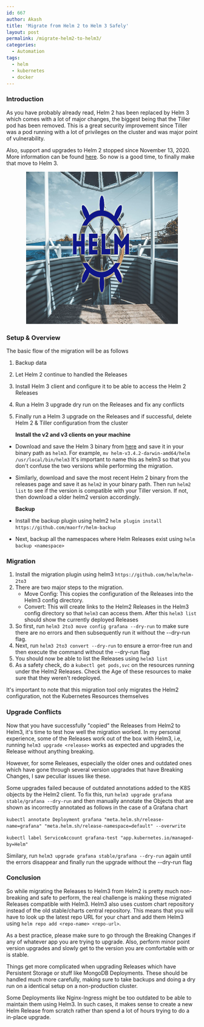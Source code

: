 ```yaml
---
id: 667
author: Akash
title: 'Migrate from Helm 2 to Helm 3 Safely' 
layout: post
permalink: /migrate-helm2-to-helm3/
categories:
  - Automation
tags:
  - helm
  - kubernetes
  - docker
---
```


### Introduction ###

As you have probably already read, Helm 2 has been replaced by Helm 3 which comes with a lot of major changes, the biggest being that the Tiller pod has been removed. This is a great security improvement since Tiller was a pod running with a lot of privileges on the cluster and was major point of vulnerability. 

Also, support and upgrades to Helm 2 stopped since November 13, 2020. More information can be found [here](https://helm.sh/blog/helm-v2-deprecation-timeline/). So now is a good time, to finally make that move to Helm 3.


<center><img src="../assets/images/helm.png" height="400" width="400"></center>
<!--more-->


### Setup & Overview

The basic flow of the migration will be as follows
1. Backup data
2. Let Helm 2 continue to handled the Releases
3. Install Helm 3 client and configure it to be able to access the Helm 2 Releases
4. Run a Helm 3 upgrade dry run on the Releases and fix any conflicts
5. Finally run a Helm 3 upgrade on the Releases and if successful, delete Helm 2 & Tiller configuration from the cluster

   **Install the v2 and v3 clients on your machine** 

- Download and save the Helm 3 binary from [here](https://github.com/helm/helm/releases) and save it in your binary path as `helm3`. For example, `mv helm-v3.4.2-darwin-amd64/helm /usr/local/bin/helm3` It's important to name this as helm3 so that you don't confuse the two versions while performing the migration. 
- Similarly, download and save the most recent Helm 2 binary from the releases page and save it as `helm2` in your binary path. Then run `helm2 list` to see if the version is compatible with your Tiller version. If not, then download a older helm2 version accordingly.

   **Backup**

- Install the backup plugin using helm2 `helm plugin install https://github.com/maorfr/helm-backup`
- Next, backup all the namespaces where Helm Releases exist using `helm backup <namespace>`


### Migration
1. Install the migration plugin using helm3 `https://github.com/helm/helm-2to3`
2. There are two major steps to the migration. 
    - Move Config: This copies the configuration of the Releases into the Helm3 config directory. 
    - Convert: This will create links to the Helm2 Releases in the Helm3 config directory so that `helm3` can access them. After this `helm3 list` should show the currently deployed Releases
3. So first, run `helm3 2to3 move config grafana --dry-run` to make sure there are no errors and then subsequently run it without the --dry-run flag. 
4. Next, run `helm3 2to3 convert --dry-run` to ensure a error-free run and then execute the command without the --dry-run flag
5. You should now be able to list the Releases using `helm3 list` 
6. As a safety check, do a `kubectl get pods,svc` on the resources running under the Helm2 Releases. Check the Age of these resources to make sure that they weren't redeployed. 

It's important to note that this migration tool only migrates the Helm2 configuration, not the Kubernetes Resources themselves


### Upgrade Conflicts
Now that you have successfully "copied" the Releases from Helm2 to Helm3, it's time to test how well the migration worked. In my personal experience, some of the Releases work out of the box with Helm3, i.e, running `helm3 upgrade <release>` works as expected and upgrades the Release without anything breaking. 

However, for some Releases, especially the older ones and outdated ones which have gone through several version upgrades that have Breaking Changes, I saw peculiar issues like these. 

Some upgrades failed because of outdated annotations added to the K8S objects by the Helm2 client. To fix this, run `helm3 upgrade grafana stable/grafana --dry-run` and then manually annotate the Objects that are shown as incorrectly annotated as follows in the case of a Grafana chart

`kubectl annotate Deployment grafana "meta.helm.sh/release-name=grafana" "meta.helm.sh/release-namespace=default" --overwrite`

`kubectl label ServiceAccount grafana-test "app.kubernetes.io/managed-by=Helm"`

Similary, run `helm3 upgrade grafana stable/grafana --dry-run` again until the errors disappear and finally run the upgrade without the --dry-run flag

### Conclusion
So while migrating the Releases to Helm3 from Helm2 is pretty much non-breaking and safe to perform, the real challenge is making these migrated Releases compatible with Helm3. Helm3 also uses custom chart repository instead of the old stable/charts central repository. This means that you will have to look up the latest repo URL for your chart and add them Helm3 using `helm repo add <repo-name> <repo-url>`. 

As a best practice, please make sure to go through the Breaking Changes if any of whatever app you are trying to upgrade. Also, perform minor point version upgrades and slowly get to the version you are comfortable with or is stable.

Things get more complicated when upgrading Releases which have Persistent Storage or stuff like MongoDB Deployments. These should be handled much more carefully, making sure to take backups and doing a dry run on a identical setup on a non-production cluster. 

Some Deployments like Nginx-Ingress might be too outdated to be able to maintain them using Helm3. In such cases, it makes sense to create a new Helm Release from scratch rather than spend a lot of hours trying to do a in-place upgrade.



